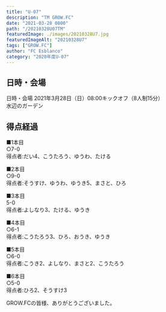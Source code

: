 ```yaml
---
title: "U-07"
description: "TM GROW.FC"
date: "2021-03-28 0800"
path: "/20210328U07TM"
featuredImage: ./images/20210328U7.jpg
featuredImageAlt: "20210328U7"
tags: ["GROW.FC"]
author: "FC Esblanco"
category: "2020年度U-07"
---
```


## 日時・会場

日時・会場
2021年3月28日（日）08:00キックオフ（8人制15分）<br>
水辺のガーデン

## 得点経過

■1本目<br>
○7-0<br>
得点者:だい4、こうたろう、ゆうわ、たける

■2本目<br>
○9-0<br>
得点者:そうすけ、ゆうわ、ゆうき5、まさと、ひろ

■3本目<br>
5-0<br>
得点者:よしなり3、たける、ゆうき

■4本目<br>
○6-1<br>
得点者:こうたろう3、ひろ、おうき、ゆうき

■5本目<br>
○6-0<br>
得点者:こうき2、よしなり、まさと2、こうたろう

■6本目<br>
○5-0<br>
得点者:ひろ2、そうすけ3


GROW.FCの皆様、ありがとうございました。
